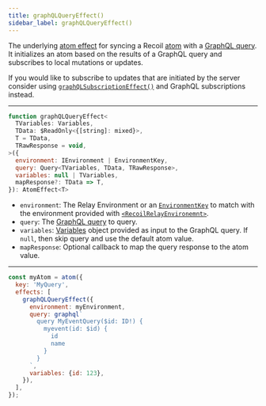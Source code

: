 ```yaml
---
title: graphQLQueryEffect()
sidebar_label: graphQLQueryEffect()
---
```


The underlying [atom effect](/docs/guides/atom-effects) for syncing a Recoil [atom](/docs/api-reference/core/atom) with a [GraphQL query](https://graphql.org/learn/queries/).  It initializes an atom based on the results of a GraphQL query and subscribes to local mutations or updates.

If you would like to subscribe to updates that are initiated by the server consider using [`graphQLSubscriptionEffect()`](/docs/recoil-relay/api/graphQLSubscriptionEffect) and GraphQL subscriptions instead.

---

```jsx
function graphQLQueryEffect<
  TVariables: Variables,
  TData: $ReadOnly<{[string]: mixed}>,
  T = TData,
  TRawResponse = void,
>({
  environment: IEnvironment | EnvironmentKey,
  query: Query<TVariables, TData, TRawResponse>,
  variables: null | TVariables,
  mapResponse?: TData => T,
}): AtomEffect<T>
```

- `environment`: The Relay Environment or an [`EnvironmentKey`](/docs/recoil-relay/api/EnvironmentKey) to match with the environment provided with [`<RecoilRelayEnvironemnt>`](/docs/recoil-relay/api/RecoilRelayEnvironment).
- `query`: The [GraphQL query](https://graphql.org/learn/queries/) to query.
- `variables`: [Variables](https://graphql.org/learn/queries/#variables) object provided as input to the GraphQL query.  If `null`, then skip query and use the default atom value.
- `mapResponse`: Optional callback to map the query response to the atom value.

---

```jsx
const myAtom = atom({
  key: 'MyQuery',
  effects: [
    graphQLQueryEffect({
      environment: myEnvironment,
      query: graphql`
        query MyEventQuery($id: ID!) {
          myevent(id: $id) {
            id
            name
          }
        }
      `,
      variables: {id: 123},
    }),
  ],
});
```
